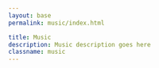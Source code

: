 ```yaml
---
layout: base
permalink: music/index.html

title: Music
description: Music description goes here
classname: music
---
```

<div
  class="player"
  data-artist="Earth, Wind & Fire"
  data-id="Lrle0x_DHBM"
  data-track="Groove Tonight"></div>
<div
  class="player"
  data-artist="Michael Jackson"
  data-track="Rock With You"
  data-id="5X-Mrc2l1d0"></div>
<div
  class="player"
  data-artist="Beyoncé feat. Jay-Z"
  data-id="ViwtNLUqkMY"
  data-track="Crazy In Love"></div>
